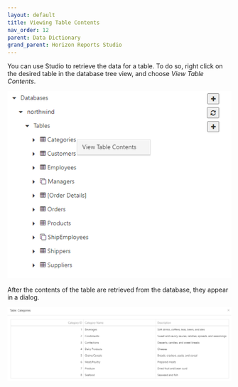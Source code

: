 ```yaml
---
layout: default
title: Viewing Table Contents
nav_order: 12
parent: Data Dictionary
grand_parent: Horizon Reports Studio
---
```


You can use Studio to retrieve the data for a table. To do so, right click on the desired table in the database tree view, and choose *View Table Contents*. 

![](/assets/images/viewtablemenu.png)

After the contents of the table are retrieved from the database, they appear in a dialog. 

![](/assets/images/tablecontents.png)